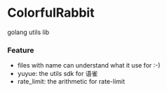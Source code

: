 # ColorfulRabbit
golang utils lib

### Feature
- files with name can understand what it use for :-)
- yuyue:  the utils sdk for 语雀 
- rate_limit:  the arithmetic for rate-limit 